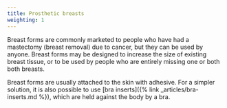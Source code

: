 ```yaml
---
title: Prosthetic breasts
weighting: 1
---
```


Breast forms are commonly marketed to people who have had a mastectomy (breast removal) due to cancer, but they can be used by anyone. Breast forms may be designed to increase the size of existing breast tissue, or to be used by people who are entirely missing one or both both breasts.

Breast forms are usually attached to the skin with adhesive. For a simpler solution, it is also possible to use [bra inserts]({% link _articles/bra-inserts.md %}), which are held against the body by a bra.